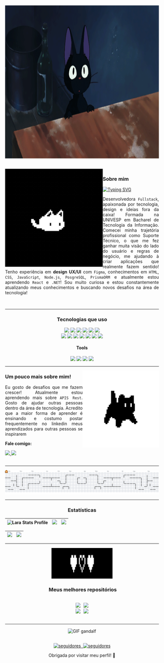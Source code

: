 <!--
    Querido usuário usando meu README como base para criar seu próprio:
    Fico muito feliz que você tenha gostado e sinta-se livre para o uso!
    Eu apenas peço uma coisa, por gentileza:

    Por favor, deixe uma estrela no meu README, irá deixar meu dia mais feliz :)
    ------
    Dear user using my README as a base  to create your own:
    I’m glad you liked it and feel free to use it!
    I just kindly ask for one thing:

    Please, leave a star on my README, it will make my day :)
-->

<!--- Banner -->
<p align="center">
  <img src="assets/shy.gif" width="1000px" height="500px" alt="Shy Cat" />
</p>

</br> 
<img src="assets/iconcat_3.jpg" width=320 align="left">

<div align="justify">

<!--- About me -->
### Sobre mim
[![Typing SVG](https://readme-typing-svg.herokuapp.com?font=Mona+sans&weight=600&size=18&duration=3000&pause=1000&color=8135B4&background=F29FFF00&width=500&height=30&lines=Ol%C3%A1+visitante!+Me+chamo+Lara+%F0%9F%92%9C;Sou+desenvolvedora+FullStack;Me+arrisco+no+design+%F0%9F%8E%A8;Adoro+gatinhos+e+jogos+2D!+%E2%AD%90)](https://git.io/typing-svg)

Desenvolvedora `Fullstack`, apaixonada por tecnologia, design e ideias fora da caixa!
Formada na UNIVESP em Bacharel de Tecnologia da Informação.
Comecei minha trajetória profissional como Suporte Técnico, o que me fez ganhar muita visão do lado do usuário e regras de negócio, me ajudando à criar aplicações que realmente fazem sentido!
Tenho experiência em **design UX/UI** com `Figma`, conhecimentos em `HTML`, `CSS`, `JavaScript`, `Node.js`, `PosgreSQL`, `PrismaORM` e atualmente estou aprendendo `React` e `.NET`! 
Sou muito curiosa e estou constantemente atualizando meus conhecimentos e buscando novos desafios na área de tecnologia!

</div>
</br>

--- 

<!--- My stacks -->
<div align="center">

### Tecnologias que uso

  <img src="https://img.shields.io/badge/HTML5-66298f?style=for-the-badge&logo=html5&logoColor=white" />
  <img src="https://img.shields.io/badge/CSS3-66298f?style=for-the-badge&logo=css3&logoColor=white" />
  <img src="https://img.shields.io/badge/JavaScript-66298f?style=for-the-badge&logo=javascript&logoColor=white" />
  <img src="https://img.shields.io/badge/React-66298f?style=for-the-badge&logo=react&logoColor=white" />
  <img src="https://img.shields.io/badge/Vite-66298f?style=for-the-badge&logo=vite&logoColor=white" />
  <img src="https://img.shields.io/badge/Tailwind_CSS-66298f?style=for-the-badge&logo=tailwind-css&logoColor=white" />
</br>
  <img src="https://img.shields.io/badge/Node.js-66298f?style=for-the-badge&logo=node.js&logoColor=white" />
  <img src="https://img.shields.io/badge/Express-66298f?style=for-the-badge&logo=express&logoColor=white" />
  <img src="https://img.shields.io/badge/Prisma-66298f?style=for-the-badge&logo=prisma&logoColor=white" />
  <img src="https://img.shields.io/badge/PostgreSQL-66298f?style=for-the-badge&logo=postgresql&logoColor=white" />
  <img src="https://img.shields.io/badge/Neon-66298f?style=for-the-badge&logo=neon&logoColor=white" />
  <img src="https://img.shields.io/badge/Cloudinary-66298f?style=for-the-badge&logo=cloudinary&logoColor=white" />
  <img src="https://img.shields.io/badge/JWT-66298f?style=for-the-badge&logo=jsonwebtoken&logoColor=white" />

#### Tools
  <img src="https://img.shields.io/badge/Figma-000000?style=for-the-badge&logo=figma&logoColor=white" />
  <img src="https://img.shields.io/badge/Postman-000000?style=for-the-badge&logo=postman&logoColor=white" />
  <img src="https://img.shields.io/badge/Insomnia-000000?style=for-the-badge&logo=insomnia&logoColor=white" />
  <img src="https://img.shields.io/badge/Github-000000?style=for-the-badge&logo=github&logoColor=white" />
  
</div>

--- 

<img src="assets/iconcat_1.jpg" width=250 align="right">

<div align="justify">
    
### Um pouco mais sobre mim! 
Eu gosto de desafios que me fazem crescer! 
Atualmente estou aprendendo mais sobre `APIS Rest`.
Gosto de ajudar outras pessoas dentro da área de tecnologia.
Acredito que a maior forma de aprender é ensinando e costumo postar frequentemente no linkedin meus aprendizados para outras pessoas se inspirarem </br>

**Fale comigo:**

  <a href="https://www.linkedin.com/in/laracorsinim">
    <img src="https://img.shields.io/badge/LinkedIn-white?style=for-the-badge&logo=linkedin&logoColor=000000" />
  </a>
  <a href="mailto:laracorsinidemiranda@gmail.com">
    <img src="https://img.shields.io/badge/E--mail-white?style=for-the-badge&logo=gmail&logoColor=000000" />
  </a>
  
</div>
</br>

---

<picture>
  <source media="(prefers-color-scheme: dark)" srcset="https://raw.githubusercontent.com/laracmiranda/laracmiranda/output/pacman-contribution-graph-dark.svg">
  <source media="(prefers-color-scheme: light)" srcset="https://raw.githubusercontent.com/laracmiranda/laracmiranda/output/pacman-contribution-graph.svg">
  <img alt="pacman contribution graph" src="https://raw.githubusercontent.com/laracmiranda/laracmiranda/output/pacman-contribution-graph.svg">
</picture>

---

<div align="center">

<!-- Statistics -->
### Estatísticas

</div>

| ![Lara Stats Profile](http://github-profile-summary-cards.vercel.app/api/cards/stats?username=laracmiranda&mode-daily&theme=midnight_purple&title_color=DA70D6&icon_color=EE82EE") | ![](http://github-profile-summary-cards.vercel.app/api/cards/repos-per-language?username=laracmiranda&hide=Html&theme=midnight_purple) | ![](http://github-profile-summary-cards.vercel.app/api/cards/most-commit-language?username=laracmiranda&theme=midnight_purple) |
| :-: | :-: | :-: |

| ![](http://github-profile-summary-cards.vercel.app/api/cards/profile-details?username=laracmiranda&theme=midnight_purple) | ![](https://streak-stats.demolab.com?user=laracmiranda&locale=en&mode=daily&theme=midnight_purple&hide_border=false&border_radius=5&order=3) |
| :-: | :-: |

---

<p align="center">
  <img src="assets/hearts.jpg" width="200px" height="100px" alt="Shy Cat" />
</p>

<!-- My Best Repositories -->
<div align="center">

  <h3>
   Meus melhores repositórios
  </h3></br>

  <div style="display: flex; justify-content: center; gap: 10px;">
    <a href="https://github.com/laracmiranda/Site_Bazar_Ecommerce">
        <img width=395 src="https://github-readme-stats.vercel.app/api/pin/?username=laracmiranda&repo=Site_Bazar_Ecommerce&theme=light&title_color=000000&icon_color=000000&text_color=000000&bg_color=ffffff" />
    </a>
    <a href="https://github.com/laracmiranda/Estudos_Gerais">
        <img width=395 src="https://github-readme-stats.vercel.app/api/pin/?username=laracmiranda&repo=Estudos_Gerais&theme=dark&title_color=000000&icon_color=000000&text_color=000000&bg_color=ffffff" />
    </a>
</div>

<div align="center">

  <div style="display: flex; justify-content: center; gap: 10px;">
    <a href="https://github.com/laracmiranda/Estudos_AvantiBootcamp">
        <img width=395 src="https://github-readme-stats.vercel.app/api/pin/?username=laracmiranda&repo=Estudos_AvantiBootcamp&theme=light&title_color=000000&icon_color=000000&text_color=000000&bg_color=ffffff" />
    </a>
    <a href="https://github.com/laracmiranda/Receitas_API">
        <img width=395 src="https://github-readme-stats.vercel.app/api/pin/?username=laracmiranda&repo=Receitas_API&theme=dark&title_color=000000&icon_color=000000&text_color=000000&bg_color=ffffff" />
    </a>
</div>
</br>

--- 

<p align="center">
  <img src="https://media2.giphy.com/media/v1.Y2lkPTc5MGI3NjExODU5YWZwZDBneTZ1eXU2b2xsNm92c3l3bzFoeXliYW05YWpxdTJqYyZlcD12MV9pbnRlcm5hbF9naWZfYnlfaWQmY3Q9Zw/2XflxzGoMXkpe9bvyk8/giphy.gif" width="250px" alt="GIF gandalf" />
</p>

</br> 

<div align="center">
</a>
<a href="https://api.github-star-counter.workers.dev/user/laracmiranda">
  <img width="115px" 
       alt="seguidores" 
       title="Total de estrelas" 
       src="https://custom-icon-badges.herokuapp.com/badge/dynamic/json?logo=star&color=000000&labelColor=ffffff&logoColor=00000&label=Stars&style=for-the-badge&query=%24.stars&url=https://api.github-star-counter.workers.dev/user/laracmiranda" /> 
</a>
<a href="https://github.com/laracmiranda?tab=followers">
  <img width="150px" 
       alt="seguidores" 
       title="seguidores no GitHub" 
       src="https://custom-icon-badges.herokuapp.com/github/followers/laracmiranda?color=000000&labelColor=gray&style=for-the-badge&logo=person-add&label=Followers&logoColor=ffffff" />
</a>
</div>

<p align="center">
  Obrigada por visitar meu perfil! 💜
</p>
